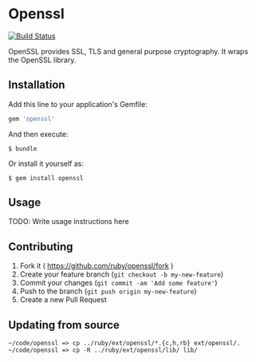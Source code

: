 # Openssl

[![Build Status](https://travis-ci.org/ruby/openssl.svg?branch=master)](https://travis-ci.org/ruby/openssl)

OpenSSL provides SSL, TLS and general purpose cryptography.  It wraps the OpenSSL library.

## Installation

Add this line to your application's Gemfile:

```ruby
gem 'openssl'
```

And then execute:

    $ bundle

Or install it yourself as:

    $ gem install openssl

## Usage

TODO: Write usage instructions here

## Contributing

1. Fork it ( https://github.com/ruby/openssl/fork )
2. Create your feature branch (`git checkout -b my-new-feature`)
3. Commit your changes (`git commit -am 'Add some feature'`)
4. Push to the branch (`git push origin my-new-feature`)
5. Create a new Pull Request

## Updating from source

```
~/code/openssl => cp ../ruby/ext/openssl/*.{c,h,rb} ext/openssl/.
~/code/openssl => cp -R ../ruby/ext/openssl/lib/ lib/
```

